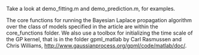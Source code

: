 Take a look at demo_fitting.m and demo_prediction.m, for examples. 

The core functions for running the Bayesian Laplace propagation algorithm over the class of models specified in the article are within the core_functions folder. We also use a toolbox for initializing the time scale of the GP kernel, that is in the folder gpml_matlab by Carl Rasmussen and Chris Williams, http://www.gaussianprocess.org/gpml/code/matlab/doc/. 


